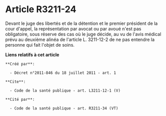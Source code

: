 # Article R3211-24

Devant le juge des libertés et de la détention et le premier président de la cour d'appel, la représentation par avocat ou
par avoué n'est pas obligatoire, sous réserve des cas où le juge décide, au vu de l'avis médical prévu au deuxième alinéa de
l'article L. 3211-12-2 de ne pas entendre la personne qui fait l'objet de soins.

**Liens relatifs à cet article**

	**Créé par**:

	  - Décret n°2011-846 du 18 juillet 2011 - art. 1

	**Cite**:

	  - Code de la santé publique - art. L3211-12-1 (V)

	**Cité par**:

	  - Code de la santé publique - art. R3211-34 (VT)
